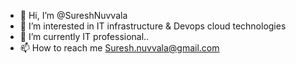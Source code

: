 - 👋 Hi, I’m @SureshNuvvala
- 👀 I’m interested in IT infrastructure & Devops cloud technologies
- 🌱 I’m currently IT professional..
- 📫 How to reach me Suresh.nuvvala@gmail.com

<!---
SureshNuvvala/SureshNuvvala is a ✨ special ✨ repository because its `README.md` (this file) appears on your GitHub profile.
You can click the Preview link to take a look at your changes.
--->
